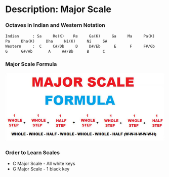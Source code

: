 # Description: Major Scale

### Octaves in Indian and Western Notation
```
Indian      : Sa     Re(K)    Re     Ga(K)     Ga     Ma     Pa(K)     Pa     Dha(K)     Dha     Ni(K)     Ni     SA
Western     :  C     C#/Db     D     D#/Eb      E      F     F#/Gb      G      G#/Ab       A     A#/Bb      B      C
```

### Major Scale Formula
![](images/major-scale-01-formula.jpg)

### Order to Learn Scales
* C Major Scale - All white keys
* G Major Scale - 1 black key 